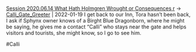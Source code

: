 [Session 2020.06.14 What Hath Holmgren Wrought or Consequences r](TheWik-main/sessions/notes_matteo_brianedit/Session%202020.06.14%20What%20Hath%20Holmgren%20Wrought%20or%20Consequences%20r.md) -> [Calli_Gate_Greeter](../people/Calli_Gate_Greeter.md) | 2022-01-19
I get back to our Inn, Tora hasn’t been back, I ask if Sphynx owner knows of a Birght Blue Dragonborn, where he might be saying, he gives me a contact “Calli” who stays near the gate and helps visitors and tourists, she might know, so I go to see him.

#Calli